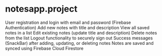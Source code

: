 # notesapp.project
User registration and login with email and password (Firebase Authentication)
Add new notes with title and description
View all saved notes in a list
Edit existing notes (update title and description)
Delete notes from the list
Logout functionality to securely sign out
Success messages (SnackBar) after adding, updating, or deleting notes
Notes are saved and synced using Firebase Cloud Firestore
